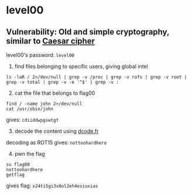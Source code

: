 # level00

## Vulnerability: Old and simple cryptography, similar to [Caesar cipher](https://en.wikipedia.org/wiki/Caesar_cipher)

level00's password: `level00`

1. find files belonging to specific users, giving global intel

```shell
ls -laR / 2>/dev/null | grep -v /proc | grep -v rofs | grep -v root | grep -v total | grep -v -e '^$' | grep -v :
```

2. cat the file that belongs to flag00

```shell
find / -name john 2>/dev/null
cat /usr/sbin/john
```

gives: `cdiiddwpgswtgt`

3. decode the content using [dcode.fr](https://www.dcode.fr)

decoding as ROT15 gives: `nottoohardhere`

4. pwn the flag

```shell
su flag00
nottoohardhere
getflag
```

gives flag: `x24ti5gi3x0ol2eh4esiuxias`
